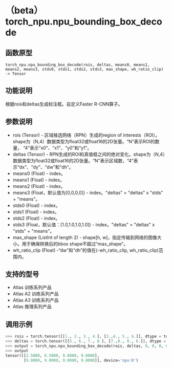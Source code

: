 # （beta）torch_npu.npu_bounding_box_decode

## 函数原型

```
torch_npu.npu_bounding_box_decode(rois, deltas, means0, means1, means2, means3, stds0, stds1, stds2, stds3, max_shape, wh_ratio_clip) -> Tensor
```

## 功能说明

根据rois和deltas生成标注框。自定义Faster R-CNN算子。

## 参数说明

- rois (Tensor) - 区域候选网络（RPN）生成的region of interests（ROI）。shape为（N,4）数据类型为float32或float16的2D张量。“N”表示ROI的数量， “4”表示“x0”、“x1”、“y0”和“y1”。
- deltas (Tensor) - RPN生成的ROI和真值框之间的绝对变化。shape为（N,4）数据类型为float32或float16的2D张量。“N”表示区域数，“4”表示“dx”、“dy”、“dw”和“dh”。
- means0 (Float) - index。
- means1 (Float) - index。
- means2 (Float) - index。
- means3 (Float，默认值为[0,0,0,0]) - index。"deltas" = "deltas" x "stds" + "means"。
- stds0 (Float) - index。
- stds1 (Float) - index。
- stds2 (Float) - index。
- stds3 (Float，默认值：[1.0,1.0,1.0,1.0]) - index。"deltas" = "deltas" x "stds" + "means"。
- max_shape (ListInt of length 2) - shape[h, w]，指定传输到网络的图像大小。用于确保转换后的bbox shape不超过“max_shape”。
- wh_ratio_clip (Float) -“dw”和“dh”的值在(-wh_ratio_clip, wh_ratio_clip)范围内。

## 支持的型号

- <term>Atlas 训练系列产品</term>
- <term>Atlas A2 训练系列产品</term>
- <term>Atlas A3 训练系列产品</term>
- <term>Atlas 推理系列产品</term>

## 调用示例

```python
>>> rois = torch.tensor([[1., 2., 3., 4.], [3.,4., 5., 6.]], dtype = torch.float32).to("npu")
>>> deltas = torch.tensor([[5., 6., 7., 8.], [7.,8., 9., 6.]], dtype = torch.float32).to("npu")
>>> output = torch_npu.npu_bounding_box_decode(rois, deltas, 0, 0, 0, 0, 1, 1, 1, 1, (10, 10), 0.1)
>>> output
tensor([[2.5000, 6.5000, 9.0000, 9.0000],
        [9.0000, 9.0000, 9.0000, 9.0000]], device='npu:0')
```


